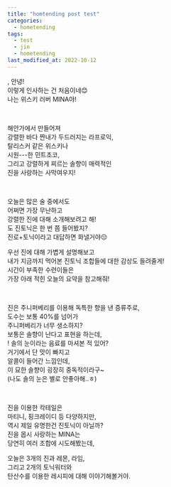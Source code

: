 ```yaml
---
title: "homtending post test"
categories:
  - hometending
tags:
  - test
  - jin
  - hometending
last_modified_at: 2022-10-12
---
```


, 안녕!  
이렇게 인사하는 건 처음이네😊  
나는 위스키 러버 MINA야!  

<br>

해안가에서 만들어져  
강렬한 바다 짠내가 두드러지는 라프로익,  
탈리스커 같은 위스키나  
시원---한 민트초코,  
그리고 강렬하게 찌르는 솔향이 매력적인  
진을 사랑하는 사막여우지!  

<br>

오늘은 많은 술 중에서도  
어쩌면 가장 무난하고  
강렬한 진에 대해 소개해보려고 해!  
도 진토닉은 한 번 쯤 들어봤지?  
진로+토닉이라고 대답하면 화낼거야😑  

우선 진에 대해 가볍게 설명해보고  
내가 지금까지 먹어본 진토닉 조합들에 대한 감상도 들려줄게!  
시간이 부족한 수련이들은  
가장 아래 적힌 오늘의 요약을 참고해줘!  

<br>

진은 주니퍼베리를 이용해 독특한 향을 낸 증류주로,  
도수는 보통 40%를 넘어가  
주니퍼베리가 너무 생소하지?  
보통은 솔향이 난다고 표현을 하는데,  
! 솔의 눈이라는 음료를 마셔본 적 있어?  
거기에서 단 맛이 빠지고  
알콜이 들어간 느낌인데,  
이 묘한 솔향이 굉장히 중독적이라구~  
(나도 솔의 눈은 별로 안좋아해..ㅎ)  

<br>

진을 이용한 칵테일은  
마티니, 핑크레이디 등 다양하지만,  
역시 제일 유명한건 진토닉이 아닐까?  
진을 몹시 사랑하는 MINA는  
당연히 여러 조합에 시도해봤는데,  

오늘은 3개의 진과 레몬, 라임,  
그리고 2개의 토닉워터와  
탄산수를 이용한 레시피에 대해 이야기해볼거야.  

